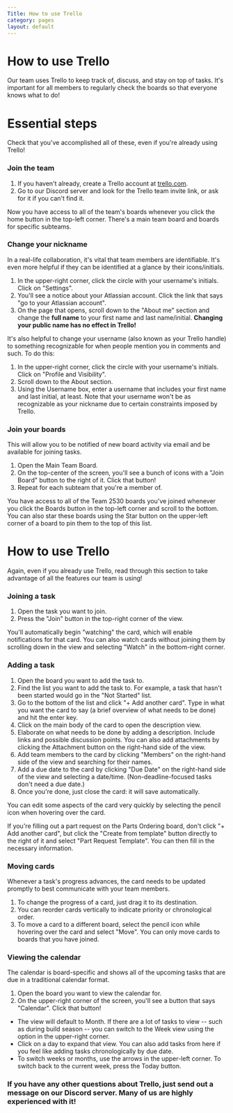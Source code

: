```yaml
---
Title: How to use Trello
category: pages
layout: default
---
```


# How to use Trello

Our team uses Trello to keep track of, discuss, and stay on top of tasks. It's important for all members to regularly check the boards so that everyone knows what to do!

# Essential steps
Check that you've accomplished all of these, even if you're already using Trello!

### Join the team
1. If you haven't already, create a Trello account at [trello.com](https://trello.com).
2. Go to our Discord server and look for the Trello team invite link, or ask for it if you can't find it.

Now you have access to all of the team's boards whenever you click the home button in the top-left corner. There's a main team board and boards for specific subteams.

### Change your nickname
In a real-life collaboration, it's vital that team members are identifiable. It's even more helpful if they can be identified at a glance by their icons/initials.
1. In the upper-right corner, click the circle with your username's initials. Click on "Settings".
2. You'll see a notice about your Atlassian account. Click the link that says "go to your Atlassian account".
3. On the page that opens, scroll down to the "About me" section and change the **full name** to your first name and last name/initial. **Changing your public name has no effect in Trello!**

It's also helpful to change your username (also known as your Trello handle) to something recognizable for when people mention you in comments and such. To do this:
1. In the upper-right corner, click the circle with your username's initials. Click on "Profile and Visibility".
2. Scroll down to the About section.
3. Using the Username box, enter a username that includes your first name and last initial, at least. Note that your username won't be as recognizable as your nickname due to certain constraints imposed by Trello.

### Join your boards
This will allow you to be notified of new board activity via email and be available for joining tasks.
1. Open the Main Team Board.
2. On the top-center of the screen, you'll see a bunch of icons with a "Join Board" button to the right of it. Click that button!
3. Repeat for each subteam that you're a member of.

You have access to all of the Team 2530 boards you've joined whenever you click the Boards button in the top-left corner and scroll to the bottom. You can also star these boards using the Star button on the upper-left corner of a board to pin them to the top of this list.

# How to use Trello
Again, even if you already use Trello, read through this section to take advantage of all the features our team is using!

### Joining a task
1. Open the task you want to join.
2. Press the "Join" button in the top-right corner of the view.

You'll automatically begin "watching" the card, which will enable notifications for that card. You can also watch cards without joining them by scrolling down in the view and selecting "Watch" in the bottom-right corner.

### Adding a task
1. Open the board you want to add the task to.
2. Find the list you want to add the task to. For example, a task that hasn't been started would go in the "Not Started" list.
3. Go to the bottom of the list and click "+ Add another card". Type in what you want the card to say (a brief overview of what needs to be done) and hit the enter key.
4. Click on the main body of the card to open the description view.
5. Elaborate on what needs to be done by adding a description. Include links and possible discussion points. You can also add attachments by clicking the Attachment button on the right-hand side of the view.
6. Add team members to the card by clicking "Members" on the right-hand side of the view and searching for their names.
7. Add a due date to the card by clicking "Due Date" on the right-hand side of the view and selecting a date/time. (Non-deadline-focused tasks don't need a due date.)
7. Once you're done, just close the card: it will save automatically.

You can edit some aspects of the card very quickly by selecting the pencil icon when hovering over the card.

If you're filling out a part request on the Parts Ordering board, don't click "+ Add another card", but click the "Create from template" button directly to the right of it and select "Part Request Template". You can then fill in the necessary information.

### Moving cards
Whenever a task's progress advances, the card needs to be updated promptly to best communicate with your team members.
1. To change the progress of a card, just drag it to its destination.
2. You can reorder cards vertically to indicate priority or chronological order.
3. To move a card to a different board, select the pencil icon while hovering over the card and select "Move". You can only move cards to boards that you have joined.

### Viewing the calendar
The calendar is board-specific and shows all of the upcoming tasks that are due in a traditional calendar format.
1. Open the board you want to view the calendar for.
2. On the upper-right corner of the screen, you'll see a button that says "Calendar". Click that button!

* The view will default to Month. If there are a lot of tasks to view -- such as during build season -- you can switch to the Week view using the option in the upper-right corner.
* Click on a day to expand that view. You can also add tasks from here if you feel like adding tasks chronologically by due date.
* To switch weeks or months, use the arrows in the upper-left corner. To switch back to the current week, press the Today button.

### If you have any other questions about Trello, just send out a message on our Discord server. Many of us are highly experienced with it!